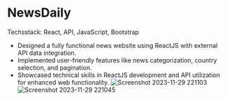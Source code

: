 # NewsDaily 


Techsstack: React, API, JavaScript, Bootstrap

* Designed a fully functional news website using ReactJS with external API data integration.
* Implemented user-friendly features like news categorization, country selection, and pagination.
* Showcased technical skills in ReactJS development and API utilization for enhanced web functionality.
![Screenshot 2023-11-29 221103](https://github.com/itsankitksingh/NewsDaily/assets/97602488/ea435885-67cf-4660-8c6c-dc84641b43f0)
![Screenshot 2023-11-29 221045](https://github.com/itsankitksingh/NewsDaily/assets/97602488/cc152ef2-df4c-423a-afce-063ccb583684)
